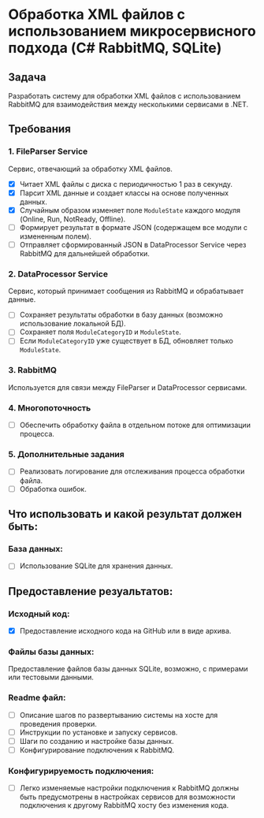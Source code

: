 # Обработка XML файлов с использованием микросервисного подхода (C# RabbitMQ, SQLite)

## Задача
Разработать систему для обработки XML файлов с использованием RabbitMQ для взаимодействия между несколькими сервисами в .NET.

## Требования

### 1. FileParser Service
Сервис, отвечающий за обработку XML файлов.
- [x] Читает XML файлы с диска с периодичностью 1 раз в секунду.
- [x] Парсит XML данные и создает классы на основе полученных данных.
- [x] Случайным образом изменяет поле `ModuleState` каждого модуля (Online, Run, NotReady, Offline). 
- [ ] Формирует результат в формате JSON (содержащем все модули с измененным полем). 
- [ ] Отправляет сформированный JSON в DataProcessor Service через RabbitMQ для дальнейшей обработки.

### 2. DataProcessor Service
Сервис, который принимает сообщения из RabbitMQ и обрабатывает данные. 
- [ ] Сохраняет результаты обработки в базу данных (возможно использование локальной БД). 
- [ ] Сохраняет поля `ModuleCategoryID` и `ModuleState`. 
- [ ] Если `ModuleCategoryID` уже существует в БД, обновляет только `ModuleState`.

### 3. RabbitMQ
Используется для связи между FileParser и DataProcessor сервисами.

### 4. Многопоточность
- [ ] Обеспечить обработку файла в отдельном потоке для оптимизации процесса.

### 5. Дополнительные задания
- [ ] Реализовать логирование для отслеживания процесса обработки файла.
- [ ] Обработка ошибок.

## Что использовать и какой результат должен быть:

### База данных:
- [ ] Использование SQLite для хранения данных.

## Предоставление резуальтатов:

### Исходный код:
- [x] Предоставление исходного кода на GitHub или в виде архива.

### Файлы базы данных:
Предоставление файлов базы данных SQLite, возможно, с примерами или тестовыми данными.

### Readme файл:
- [ ] Описание шагов по развертыванию системы на хосте для проведения проверки.
- [ ] Инструкции по установке и запуску сервисов.
- [ ] Шаги по созданию и настройке базы данных.
- [ ] Конфигурирование подключения к RabbitMQ.

### Конфигурируемость подключения:
- [ ] Легко изменяемые настройки подключения к RabbitMQ должны быть предусмотрены в настройках сервисов для возможности подключения к другому RabbitMQ хосту без изменения кода.
